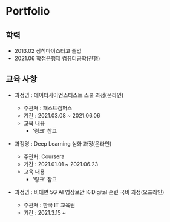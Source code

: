 # Portfolio

## 학력

- 2013.02 삼척마이스터고 졸업
- 2021.06 학점은행제 컴퓨터공학(진행)


## 교육 사항

- 과정명 : 데이터사이언스티스트 스쿨 과정(온라인)
  - 주관처 : 패스트캠퍼스
  - 기간 : 2021.03.08 ~ 2021.06.06
  - 교육 내용
    - '링크' 참고 

- 과정명 : Deep Learning 심화 과정(온라인)
  - 주관처: Coursera
  - 기간 : 2021.01.01 ~ 2021.06.23
  - 교육 내용
    - '링크' 참고  

- 과정명 : 비대면 5G AI 영상보안 K-Digital 훈련 국비 과정(오프라인)
  - 주관처 : 한국 IT 교육원
  - 기간 : 2021.3.15 ~
